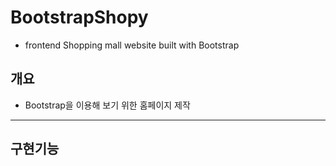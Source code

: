 # BootstrapShopy
- frontend
Shopping mall website built with Bootstrap 


## 개요<br/>

- Bootstrap을 이용해 보기 위한 홈페이지 제작
----------------
## 구현기능
